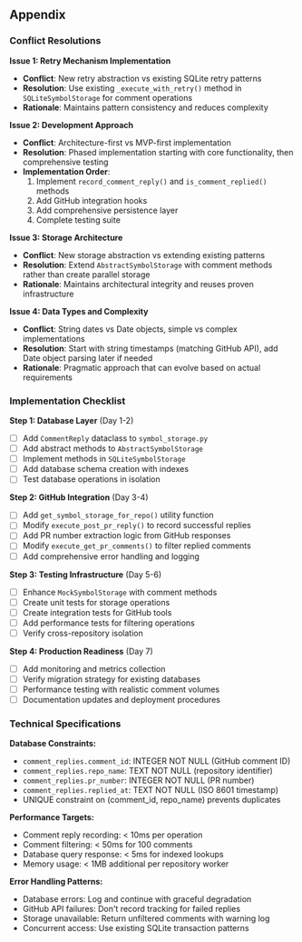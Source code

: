 ## Appendix

### Conflict Resolutions

**Issue 1: Retry Mechanism Implementation**
- **Conflict**: New retry abstraction vs existing SQLite retry patterns
- **Resolution**: Use existing `_execute_with_retry()` method in `SQLiteSymbolStorage` for comment operations
- **Rationale**: Maintains pattern consistency and reduces complexity

**Issue 2: Development Approach**
- **Conflict**: Architecture-first vs MVP-first implementation
- **Resolution**: Phased implementation starting with core functionality, then comprehensive testing
- **Implementation Order**:
  1. Implement `record_comment_reply()` and `is_comment_replied()` methods
  2. Add GitHub integration hooks
  3. Add comprehensive persistence layer
  4. Complete testing suite

**Issue 3: Storage Architecture**
- **Conflict**: New storage abstraction vs extending existing patterns
- **Resolution**: Extend `AbstractSymbolStorage` with comment methods rather than create parallel storage
- **Rationale**: Maintains architectural integrity and reuses proven infrastructure

**Issue 4: Data Types and Complexity**
- **Conflict**: String dates vs Date objects, simple vs complex implementations
- **Resolution**: Start with string timestamps (matching GitHub API), add Date object parsing later if needed
- **Rationale**: Pragmatic approach that can evolve based on actual requirements

### Implementation Checklist

**Step 1: Database Layer** (Day 1-2)
- [ ] Add `CommentReply` dataclass to `symbol_storage.py`
- [ ] Add abstract methods to `AbstractSymbolStorage`
- [ ] Implement methods in `SQLiteSymbolStorage`
- [ ] Add database schema creation with indexes
- [ ] Test database operations in isolation

**Step 2: GitHub Integration** (Day 3-4)
- [ ] Add `get_symbol_storage_for_repo()` utility function
- [ ] Modify `execute_post_pr_reply()` to record successful replies
- [ ] Add PR number extraction logic from GitHub responses
- [ ] Modify `execute_get_pr_comments()` to filter replied comments
- [ ] Add comprehensive error handling and logging

**Step 3: Testing Infrastructure** (Day 5-6)
- [ ] Enhance `MockSymbolStorage` with comment methods
- [ ] Create unit tests for storage operations
- [ ] Create integration tests for GitHub tools
- [ ] Add performance tests for filtering operations
- [ ] Verify cross-repository isolation

**Step 4: Production Readiness** (Day 7)
- [ ] Add monitoring and metrics collection
- [ ] Verify migration strategy for existing databases
- [ ] Performance testing with realistic comment volumes
- [ ] Documentation updates and deployment procedures

### Technical Specifications

**Database Constraints:**
- `comment_replies.comment_id`: INTEGER NOT NULL (GitHub comment ID)
- `comment_replies.repo_name`: TEXT NOT NULL (repository identifier)
- `comment_replies.pr_number`: INTEGER NOT NULL (PR number)
- `comment_replies.replied_at`: TEXT NOT NULL (ISO 8601 timestamp)
- UNIQUE constraint on (comment_id, repo_name) prevents duplicates

**Performance Targets:**
- Comment reply recording: < 10ms per operation
- Comment filtering: < 50ms for 100 comments
- Database query response: < 5ms for indexed lookups
- Memory usage: < 1MB additional per repository worker

**Error Handling Patterns:**
- Database errors: Log and continue with graceful degradation
- GitHub API failures: Don't record tracking for failed replies
- Storage unavailable: Return unfiltered comments with warning log
- Concurrent access: Use existing SQLite transaction patterns